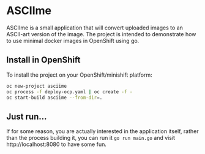 # ASCIIme

ASCIIme is a small application that will convert uploaded images to an
ASCII-art version of the image. The project is intended to demonstrate
how to use minimal docker images in OpenShift using go.

## Install in OpenShift

To install the project on your OpenShift/minishift platform:

```bash
oc new-project asciime
oc process -f deploy-ocp.yaml | oc create -f -
oc start-build asciime --from-dir=.
```

## Just run...

If for some reason, you are actually interested in the application itself,
rather than the process building it, you can run it ```go run main.go``` and
visit http://localhost:8080 to have some fun.
